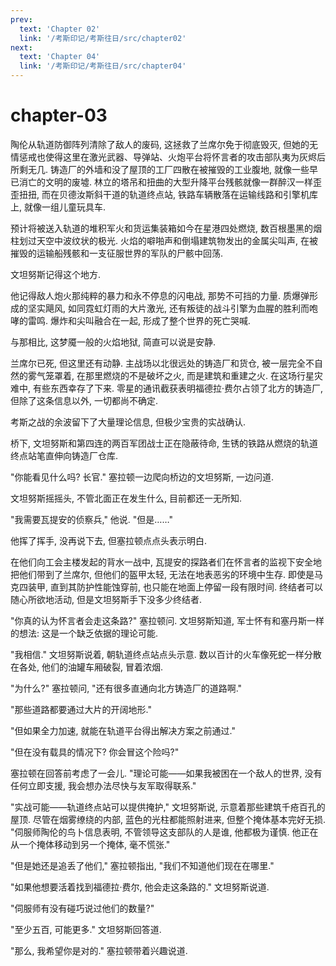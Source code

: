 ```yaml
---
prev:
  text: 'Chapter 02'
  link: '/考斯印记/考斯往日/src/chapter02'
next:
  text: 'Chapter 04'
  link: '/考斯印记/考斯往日/src/chapter04'
---
```


# chapter-03

陶伦从轨道防御阵列清除了敌人的废码, 这拯救了兰席尔免于彻底毁灭, 但她的无情惩戒也使得这里在激光武器、导弹站、火炮平台将怀言者的攻击部队夷为灰烬后所剩无几. 铸造厂的外墙和没了屋顶的工厂四散在被摧毁的工业腹地, 就像一些早已消亡的文明的废墟. 林立的塔吊和扭曲的大型升降平台残骸就像一群醉汉一样歪歪扭扭, 而在贝德汝斯斜干道的轨道终点站, 铁路车辆散落在运输线路和引擎机库上, 就像一组儿童玩具车.

预计将被送入轨道的堆积军火和货运集装箱如今在星港四处燃烧, 数百根墨黑的烟柱划过天空中波纹状的极光. 火焰的噼啪声和倒塌建筑物发出的金属尖叫声, 在被摧毁的运输船残骸和一支征服世界的军队的尸骸中回荡.

文坦努斯记得这个地方.

他记得敌人炮火那纯粹的暴力和永不停息的闪电战, 那势不可挡的力量. 质爆弹形成的坚实飓风, 如同霓虹灯雨的大片激光, 还有叛徒的战斗引擎为血腥的胜利而咆哮的雷鸣. 爆炸和尖叫融合在一起, 形成了整个世界的死亡哭喊.

与那相比, 这梦魇一般的火焰地狱, 简直可以说是安静.

兰席尔已死, 但这里还有动静. 主战场以北很远处的铸造厂和货仓, 被一层完全不自然的雾气笼罩着, 在那里燃烧的不是破坏之火, 而是建筑和重建之火. 在这场行星灾难中, 有些东西幸存了下来. 零星的通讯截获表明福德拉·费尔占领了北方的铸造厂, 但除了这条信息以外, 一切都尚不确定.

考斯之战的余波留下了大量理论信息, 但极少宝贵的实战确认.

桥下, 文坦努斯和第四连的两百军团战士正在隐蔽待命, 生锈的铁路从燃烧的轨道终点站笔直伸向铸造厂仓库.

"你能看见什么吗? 长官." 塞拉顿一边爬向桥边的文坦努斯, 一边问道.

文坦努斯摇摇头, 不管北面正在发生什么, 目前都还一无所知.

"我需要瓦提安的侦察兵," 他说. "但是……"

他挥了挥手, 没再说下去, 但塞拉顿点点头表示明白.

在他们向工会主楼发起的背水一战中, 瓦提安的探路者们在怀言者的监视下安全地把他们带到了兰席尔, 但他们的盔甲太轻, 无法在地表恶劣的环境中生存. 即使是马克四装甲, 直到其防护性能蚀穿前, 也只能在地面上停留一段有限时间. 终结者可以随心所欲地活动, 但是文坦努斯手下没多少终结者.

"你真的认为怀言者会走这条路?" 塞拉顿问. 文坦努斯知道, 军士怀有和塞丹斯一样的想法: 这是一个缺乏依据的理论可能.

"我相信." 文坦努斯说着, 朝轨道终点站点头示意. 数以百计的火车像死蛇一样分散在各处, 他们的油罐车厢破裂, 冒着浓烟.

"为什么?" 塞拉顿问, "还有很多直通向北方铸造厂的道路啊."

"那些道路都要通过大片的开阔地形."

"但如果全力加速, 就能在轨道平台得出解决方案之前通过."

"但在没有载具的情况下? 你会冒这个险吗?"

塞拉顿在回答前考虑了一会儿. "理论可能——如果我被困在一个敌人的世界, 没有任何立即支援, 我会想办法尽快与友军取得联系."

"实战可能——轨道终点站可以提供掩护," 文坦努斯说, 示意着那些建筑千疮百孔的屋顶. 尽管在烟雾缭绕的内部, 蓝色的光柱都能照射进来, 但整个掩体基本完好无损. "伺服师陶伦的鸟卜信息表明, 不管领导这支部队的人是谁, 他都极为谨慎. 他正在从一个掩体移动到另一个掩体, 毫不慌张."

"但是她还是追丢了他们," 塞拉顿指出, "我们不知道他们现在在哪里."

"如果他想要活着找到福德拉·费尔, 他会走这条路的." 文坦努斯说道.

"伺服师有没有碰巧说过他们的数量?"

"至少五百, 可能更多." 文坦努斯回答道.

"那么, 我希望你是对的." 塞拉顿带着兴趣说道.
